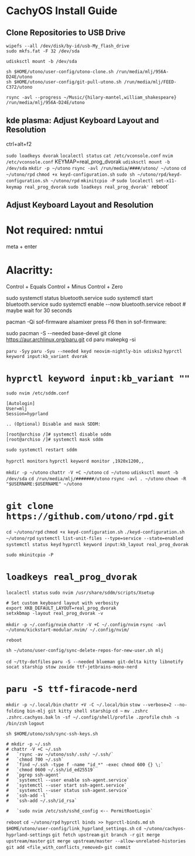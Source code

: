 # CachyOS Install Guide

## Clone Repositories to USB Drive

`wipefs --all /dev/disk/by-id/usb-My_flash_drive`  
`sudo mkfs.fat -F 32 /dev/sda`  

`udisksctl mount -b /dev/sda`  

`sh $HOME/utono/user-config/utono-clone.sh /run/media/mlj/956A-D24E/utono`  
`sh $HOME/utono/user-config/git-pull-utono.sh /run/media/mlj/FEED-C372/utono`  

`rsync -avl --progress ~/Music/{hilary-mantel,william_shakespeare} /run/media/mlj/956A-D24E/utono`  

## kde plasma: Adjust Keyboard Layout and Resolution

ctrl+alt+f2

`sudo loadkeys dvorak`
`localectl status`
`cat /etc/vconsole.conf`
`nvim /etc/vconsole.conf`
    KEYMAP=real_prog_dvorak
`udisksctl mount -b /dev/sda`
`mkdir -p ~/utono`
`rsync -avl /run/media/####/utono/ ~/utono`
`cd ~/utono/rpd`
`chmod +x keyd-configuration.sh`
`sudo sh ~/utono/rpd/keyd-configuration.sh ~/utono/rpd`
`mkinitcpio -P`
`sudo localectl set-x11-keymap real_prog_dvorak`
`sudo loadkeys real_prog_dvorak'
`reboot`

## Adjust Keyboard Layout and Resolution

# Not required: nmtui
meta + enter

# Alacritty:
Control + Equals
Control + Minus
Control + Zero

sudo systemctl status bluetooth.service
sudo systemctl start bluetooth.service
sudo systemctl enable --now bluetooth.service
reboot # maybe wait for 30 seconds

pacman -Qi sof-firmware
alsamixer
    press F6
    then in sof-firmware:
        

sudo pacman -S --needed base-devel
git clone https://aur.archlinux.org/paru.git
cd paru
makepkg -si

`paru -Syy`
`paru -Syu --needed keyd neovim-nightly-bin udisks2`
`hyprctl keyword input:kb_variant dvorak`
# `hyprctl keyword input:kb_variant ""`
`sudo nvim /etc/sddm.conf`

    [Autologin]
    User=mlj
    Session=hyprland

    .. (Optional) Disable and mask SDDM:

    [root@archiso /]# systemctl disable sddm
    [root@archiso /]# systemctl mask sddm

`sudo systemctl restart sddm`

`hyprctl monitors`
`hyprctl keyword monitor ,1920x1200,,`

`mkdir -p ~/utono`
`chattr -V +C ~/utono`
`cd ~/utono`
`udisksctl mount -b /dev/sda`
`cd /run/media/mlj/#######/utono`
`rsync -avl . ~/utono`
`chown -R "$USERNAME:$USERNAME" ~/utono`

# `git clone https://github.com/utono/rpd.git`

`cd ~/utono/rpd`
`chmod +x keyd-configuration.sh`
`./keyd-configuration.sh ~/utono/rpd`
`systemctl list-unit-files --type=service --state=enabled`
`systemctl status keyd`
`hyprctl keyword input:kb_layout real_prog_dvorak`

`sudo mkinitcpio -P`
# `loadkeys real_prog_dvorak`
`localectl status`
`sudo nvim /usr/share/sddm/scripts/Xsetup`

    # Set custom keyboard layout with verbosity
    export XKB_DEFAULT_LAYOUT=real_prog_dvorak
    setxkbmap -layout real_prog_dvorak -v

`mkdir -p ~/.config/nvim`
`chattr -V +C ~/.config/nvim`
`rsync -avl ~/utono/kickstart-modular.nvim/ ~/.config/nvim/`

`reboot`

`sh ~/utono/user-config/sync-delete-repos-for-new-user.sh mlj`

`cd ~/tty-dotfiles`
`paru -S --needed blueman git-delta kitty libnotify socat starship stow zoxide ttf-jetbrains-mono-nerd`

# `paru -S ttf-firacode-nerd`
`mkdir -p ~/.local/bin`
`chattr +V -C ~/.local/bin`
`stow --verbose=2 --no-folding bin-mlj git kitty shell starship`
`cd ~`
`mv .zshrc .zshrc.cachyos.bak`
`ln -sf ~/.config/shell/profile .zprofile`
`chsh -s /bin/zsh`
`logout`









`sh $HOME/utono/ssh/sync-ssh-keys.sh`

    # mkdir -p ~/.ssh
    # chattr -V +C ~/.ssh
    #   `rsync -av ~/utono/ssh/.ssh/ ~/.ssh/`
    #   `chmod 700 ~/.ssh`
    #   `find ~/.ssh -type f -name "id_*" -exec chmod 600 {} \;`
    #   `chmod 0600 ~/.ssh/id_ed25519`
    #   `pgrep ssh-agent`
    #   `systemctl --user enable ssh-agent.service`
    #   `systemctl --user start ssh-agent.service`
    #   `systemctl --user status ssh-agent.service`
    #   `ssh-add -l`
    #   `ssh-add ~/.ssh/id_rsa`

    #   `sudo nvim /etc/ssh/sshd_config <-- PermitRootLogin`


`reboot`
`cd ~/utono/rpd`
`hyprctl binds >> hyprctl-binds.md`
`sh $HOME/utono/user-config/link_hyprland_settings.sh`
`cd ~/utono/cachyos-hyprland-settings`
`git fetch upstream`
`git branch -r`
`git merge upstream/master`
`git merge upstream/master --allow-unrelated-histories`
`git add <file_with_conflicts_removed>`
`git commit`
